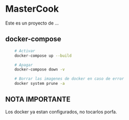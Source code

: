 # MasterCook

Este es un proyecto de ...

## docker-compose

```bash
    # Activar
    docker-compose up --build
```

```bash
    # Apagar
    docker-compose down -v
```

```bash
    # Borrar las imagenes de docker en caso de error
    docker system prune -a
```

## NOTA IMPORTANTE

Los docker ya estan configurados, no tocarlos porfa.
